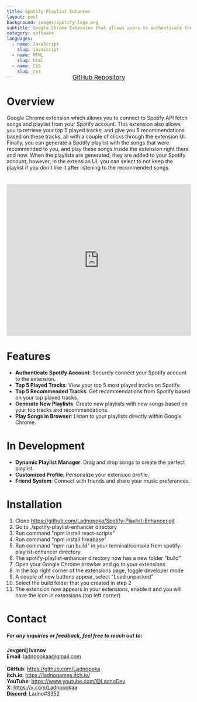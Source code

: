 ```yaml
---
title: Spotify Playlist Enhancer
layout: post
background: images/spotify-logo.png
subtitle: Google Chrome Extension that allows users to authenticate their Spotify account, view their top 5 played tracks, get top 5 recommended tracks, and generate new playlists based on these tracks, all within the browser. Play these songs inside the extension right there and now.
category: software
languages: 
  - name: JavaScript
    slug: javascript
  - name: HTML
    slug: html
  - name: CSS
    slug: css
---
```


<div style="text-align: center; margin-top: -30px; margin-bottom: 25px; scale: 1">
  <a href="https://github.com/Ladnopoka/Spotify-Playlist-Enhancer" target="_blank" class="btn btn-primary" style="padding: 10px 20px; font-size: 1.2em;">GitHub Repository</a>
</div>

# Overview
Google Chrome extension which allows you to connect to Spotify API fetch songs and playlist from your Spotify account.
This extension also allows you to retrieve your top 5 played tracks, and give you 5 recommendations based on these tracks, all with a couple of clicks through the extension UI.
Finally, you can generate a Spotify playlist with the songs that were recommended to you, and play these songs inside the extension right there and now.
When the playlists are generated, they are added to your Spotify account, however, in the extension UI, you can select to not keep the playlist if you don't like it after listening to the recommended songs.<br><br>

<div style="display: flex; justify-content: center; align-items: center; margin: 20px 0;">
    <iframe width="660" height="415" src="https://www.youtube.com/embed/NTn2MuQhe8Q?si=fydHOFu14HMk2qo1" 
        title="Spotify Playlist Enhancer Demo" 
        frameborder="0" 
        allow="accelerometer; autoplay; clipboard-write; encrypted-media; gyroscope; picture-in-picture; web-share" 
        referrerpolicy="strict-origin-when-cross-origin" 
        allowfullscreen>
    </iframe>
</div>

# Features
* **Authenticate Spotify Account**: Securely connect your Spotify account to the extension.<br>
* **Top 5 Played Tracks**: View your top 5 most played tracks on Spotify.<br>
* **Top 5 Recommended Tracks**: Get recommendations from Spotify based on your top played tracks.<br>
* **Generate New Playlists**: Create new playlists with new songs based on your top tracks and recommendations.<br>
* **Play Songs in Browser**: Listen to your playlists directly within Google Chrome.<br>

# In Development
* **Dynamic Playlist Manager**: Drag and drop songs to create the perfect playlist.<br>
* **Customized Profile**: Personalize your extension profile.<br>
* **Friend System**: Connect with friends and share your music preferences.<br>

# Installation
1. Clone https://github.com/Ladnopoka/Spotify-Playlist-Enhancer.git
2. Go to ./spotify-playlist-enhancer directory
3. Run command "npm install react-scripts"
4. Run command "npm install fireabase"
5. Run command "npm run build" in your terminal/console from spotify-playlist-enhancer directory
6. The spotify-playlist-enhancer directory now has a new folder "build"
7. Open your Google Chrome browser and go to your extensions
8. In the top right corner of the extensions page, toggle developer mode
9. A couple of new buttons appear, select "Load unpacked"
10. Select the build folder that you created in step 2
11. The extension now appears in your extensions, enable it and you will have the icon in extensions (top left corner)

# Contact
##### For any inquiries or feedback, feel free to reach out to:

**Jevgenij Ivanov** <br>
**Email**: ladnopokaa@gmail.com <br><br>
**GitHub**: https://github.com/Ladnopoka <br>
**itch.io**: https://ladnogames.itch.io/ <br>
**YouTube**: https://www.youtube.com/@LadnoDev <br>
**X**: https://x.com/Ladnopokaa <br>
**Discord**: Ladno#3352
